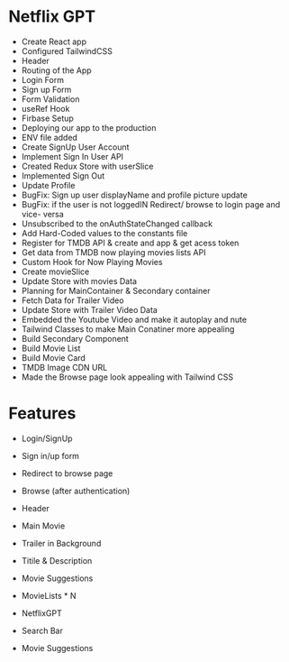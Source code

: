 # Netflix GPT

- Create React app
- Configured TailwindCSS
- Header
- Routing of the App
- Login Form
- Sign up Form
- Form Validation
- useRef Hook
- Firbase Setup
- Deploying our app to the production
- ENV file added
- Create SignUp User Account
- Implement Sign In User API
- Created Redux Store with userSlice
- Implemented Sign Out
- Update Profile
- BugFix: Sign up user displayName and profile picture update
- BugFix: if the user is not loggedIN Redirect/ browse to login page and vice- versa
- Unsubscribed to the onAuthStateChanged callback
- Add Hard-Coded values to the constants file
- Register for TMDB API & create and app & get acess token
- Get data from TMDB now playing movies lists API
- Custom Hook for Now Playing Movies
- Create movieSlice
- Update Store with movies Data
- Planning for MainContainer & Secondary container
- Fetch Data for Trailer Video
- Update Store with Trailer Video Data
- Embedded the Youtube Video and make it autoplay and nute
- Tailwind Classes to make Main Conatiner more appealing
- Build Secondary Component
- Build Movie List
- Build Movie Card
- TMDB Image CDN URL
- Made the Browse page look appealing with Tailwind CSS


# Features

- Login/SignUp
- Sign in/up form
- Redirect to browse page

- Browse (after authentication)
- Header
- Main Movie
- Trailer in Background
- Titile & Description
- Movie Suggestions
- MovieLists \* N

- NetflixGPT
- Search Bar
- Movie Suggestions
